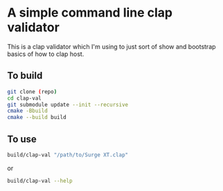 # A simple command line clap validator

This is a clap validator which I'm using to just sort of show and bootstrap basics
of how to clap host.

## To build

```bash
git clone (repo)
cd clap-val
git submodule update --init --recursive
cmake -Bbuild
cmake --build build
```

## To use
```bash
build/clap-val "/path/to/Surge XT.clap"
```

or

```bash
build/clap-val --help
```

